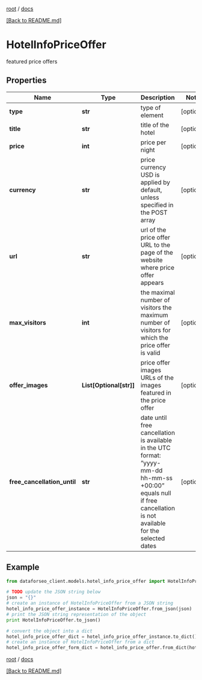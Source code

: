 [root](./../ "root") / [docs](./ "docs")

[[Back to README.md]](./../README.md "[Back to README.md]")

# HotelInfoPriceOffer

featured price offers

## Properties

Name | Type | Description | Notes
------------ | ------------- | ------------- | -------------
**type** | **str** | type of element | [optional]
**title** | **str** | title of the hotel | [optional]
**price** | **int** | price per night | [optional]
**currency** | **str** | price currency USD is applied by default, unless specified in the POST array | [optional]
**url** | **str** | url of the price offer URL to the page of the website where price offer appears | [optional]
**max_visitors** | **int** | the maximal number of visitors the maximum number of visitors for which the price offer is valid | [optional]
**offer_images** | **List[Optional[str]]** | price offer images URLs of the images featured in the price offer | [optional]
**free_cancellation_until** | **str** | date until free cancellation is available in the UTC format: “yyyy-mm-dd hh-mm-ss +00:00” equals null if free cancellation is not available for the selected dates | [optional]

## Example

```python
from dataforseo_client.models.hotel_info_price_offer import HotelInfoPriceOffer

# TODO update the JSON string below
json = "{}"
# create an instance of HotelInfoPriceOffer from a JSON string
hotel_info_price_offer_instance = HotelInfoPriceOffer.from_json(json)
# print the JSON string representation of the object
print HotelInfoPriceOffer.to_json()

# convert the object into a dict
hotel_info_price_offer_dict = hotel_info_price_offer_instance.to_dict()
# create an instance of HotelInfoPriceOffer from a dict
hotel_info_price_offer_form_dict = hotel_info_price_offer.from_dict(hotel_info_price_offer_dict)
```

  

[root](./../ "root") / [docs](./ "docs")

[[Back to README.md]](./../README.md "[Back to README.md]")